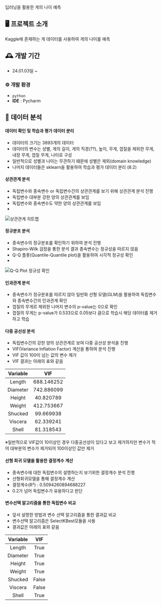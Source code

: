 딥러닝을 활용한 게의 나이 예측

## 🖥️ 프로젝트 소개
Kaggle에 존재하는 게 데이터를 사용하여 게의 나이를 예측
<br>

## 🕰️ 개발 기간
* 24.01.03일 ~

### ⚙️ 개발 환경
- `python`
- **IDE** : Pycharm

## 📌 데이터 분석
#### 데이터 확인 및 학습과 평가 데이터 분리
- 데이터의 크기는 3893개의 데이터
- 데이터의 변수는 성별, 게의 길이, 게의 직경(??), 높이, 무게, 껍질을 제외한 무게, 내장 무게, 껍질 무게, 나이로 구성
- 일반적으로 성별과 나이는 무관하기 떄문에 성별은 제외(domain knowledge)
- 나머지 데이터들은 sklearn을 활용하여 학습과 평가 데이터 분리 (8:2)

#### 상관관계 분석
- 독립변수와 종속변수 or 독립변수간의 상관관계를 보기 위해 상관관계 분석 진행
- 독립변수 대부분 강한 양의 상관관계를 보임
- 독립변수와 종속변수도 약한 양의 상관관계를 보임
- 
![상관관계 히트맵](https://github.com/whcjfdudwkd/CrabAgePrediction/assets/70883264/32d3ed04-0e3a-4490-a603-b9e4f899d909)

#### 정규분포 분석
- 종속변수의 정규분포를 확인하기 위하여 분석 진행
- Shapiro-Wilk 검정을 통한 분석 결과 종속변수는 정규성을 따르지 않음
- Q-Q 플롯(Quantile-Quantile plot)을 활용하여 시각적 정규성 확인
- 
![Q-Q Plot 정규성 확인](https://github.com/whcjfdudwkd/CrabAgePrediction/assets/70883264/17688a19-6db0-4568-bc72-aecddaa6db04)

#### 인과관계 분석
- 종속변수가 정규분포를 따르지 않아 일반화 선형 모델(GLM)을 활용하여 독립변수와 종속변수간의 인과관계 확인
- 껍질의 무게르 제외한 나머지 변수의 p-value는 0으로 확인
- 껍질의 무게는 p-value가 0.533으로 0.05보다 큼으로 학습시 해당 데이터를 제거하고 학습

#### 다중 공선성 분석
- 독립변수간의 강한 양의 상관관계르 보여 다중 공선성 분석을 진행
- VIF(Variance Inflation Factor) 계산을 통하여 분석 진행
- VIF 값이 100이 넘는 값의 변수 제거
- VIF 결과는 아래의 표와 같음

|Variable|VIF|
|:------:|:--------:|
|Length|688.146252|
|Diameter|742.886099|
|Height|40.820789|
|Weight|412.753667|
|Shucked|99.669938|
|Viscera|62.339241|
|Shell|81.318543|

※일반적으로 VIF값이 10이상인 경우 다중공선성이 있다고 보고 제거하지만 변수가 적어 대부분의 변수가 제거되어 100이상인 값만 제거

#### 선형 회귀 모델을 활용한 결정계수 계산
- 종속변수에 대한 독립변수의 설명하는지 보기위한 결정계수 분석 진행
- 선형회귀모델을 통해 결정계수 계산
- 결정계수(R²) : 0.5094260894688227
- 0.2가 넘어 독립변수가 유용하다고 판단
  
#### 변수선택 알고리즘을 통한 독립변수 비교
- 앞서 설명한 방법과 변수 선택 알고리즘을 통한 결과값 비교
- 변수선택 알고리즘은 SelectKBest모듈을 사용
- 결과값은 아래의 표와 같음

|Variable|VIF|
|:---:|:---:|
|Length|True|
|Diameter|True|
|Height|True|
|Weight|True|
|Shucked|False|
|Viscera|False|
|Shell|True|
